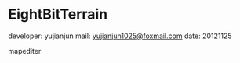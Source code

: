 EightBitTerrain
===============

developer: yujianjun
mail:      yujianjun1025@foxmail.com
date:      20121125

mapediter

